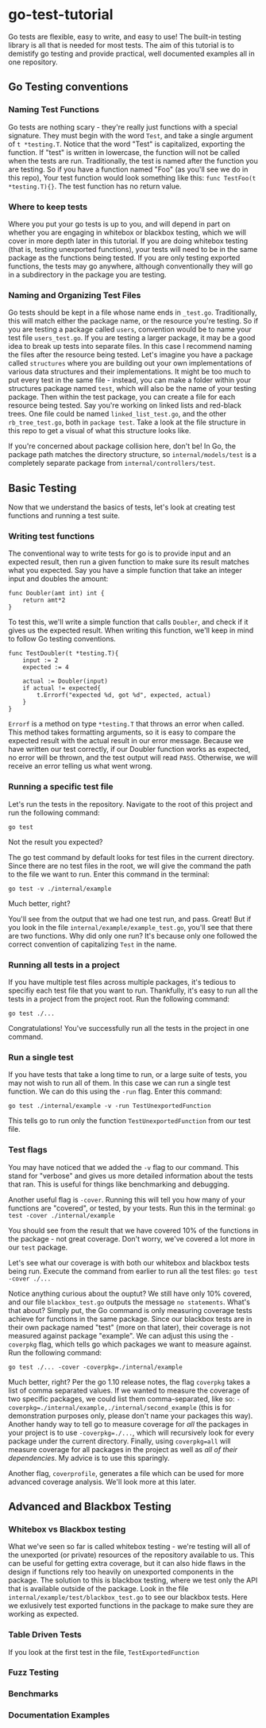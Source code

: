 # go-test-tutorial

Go tests are flexible, easy to write, and easy to use! The built-in testing library is all that is needed for most tests. The aim of this tutorial is to demistify go testing and provide practical, well documented examples all in one repository.

## Go Testing conventions

### Naming Test Functions

Go tests are nothing scary - they're really just functions with a special signature. They must begin with the word `Test`, and take a single argument of `t *testing.T`. Notice that the word "Test" is capitalized, exporting the function. If "test" is written in lowercase, the function will not be called when the tests are run. Traditionally, the test is named after the function you are testing. So if you have a function named "Foo" (as you'll see we do in this repo), Your test function would look something like this: `func TestFoo(t *testing.T){}`. The test function has no return value.

### Where to keep tests

Where you put your go tests is up to you, and will depend in part on whether you are engaging in whitebox or blackbox testing, which we will cover in more depth later in this tutorial. If you are doing whitebox testing (that is, testing unexported functions), your tests will need to be in the same package as the functions being tested. If you are only testing exported functions, the tests may go anywhere, although conventionally they will go in a subdirectory in the package you are testing.

### Naming and Organizing Test Files

Go tests should be kept in a file whose name ends in `_test.go`. Traditionally, this will match either the package name, or the resource you're testing. So if you are testing a package called `users`, convention would be to name your test file `users_test.go`. If you are testing a larger package, it may be a good idea to break up tests into separate files. In this case I recommend naming the files after the resource being tested. Let's imagine you have a package called `structures` where you are building out your own implementations of various data structures and their implementations. It might be too much to put every test in the same file - instead, you can make a folder within your structures package named `test`, which will also be the name of your testing package. Then within the test package, you can create a file for each resource being tested. Say you're working on linked lists and red-black trees. One file could be named `linked_list_test.go`, and the other `rb_tree_test.go`, both in `package test`. Take a look at the file structure in this repo to get a visual of what this structure looks like.

If you're concerned about package collision here, don't be! In Go, the package path matches the directory structure, so `internal/models/test` is a completely separate package from `internal/controllers/test`.

## Basic Testing

Now that we understand the basics of tests, let's look at creating test functions and running a test suite.

### Writing test functions

The conventional way to write tests for go is to provide input and an expected result, then run a given function to make sure its result matches what you expected. Say you have a simple function that take an integer input and doubles the amount:

```
func Doubler(amt int) int {
    return amt*2
}
```

To test this, we'll write a simple function that calls `Doubler`, and check if it gives us the expected result. When writing this function, we'll keep in mind to follow Go testing conventions.

```
func TestDoubler(t *testing.T){
    input := 2
    expected := 4

    actual := Doubler(input)
    if actual != expected{
        t.Errorf("expected %d, got %d", expected, actual)
    }
}
```

`Errorf` is a method on type `*testing.T` that throws an error when called. This method takes formatting arguments, so it is easy to compare the expected result with the actual result in our error message. Because we have written our test correctly, if our Doubler function works as expected, no error will be thrown, and the test output will read `PASS`. Otherwise, we will receive an error telling us what went wrong.

### Running a specific test file

Let's run the tests in the repository. Navigate to the root of this project and run the following command:

`go test`

Not the result you expected?

The go test command by default looks for test files in the current directory. Since there are no test files in the root, we will give the command the path to the file we want to run. Enter this command in the terminal:

`go test -v ./internal/example`

Much better, right?

You'll see from the output that we had one test run, and pass. Great! But if you look in the file `internal/example/example_test.go`, you'll see that there are two functions. Why did only one run? It's because only one followed the correct convention of capitalizing `Test` in the name.

### Running all tests in a project

If you have multiple test files across multiple packages, it's tedious to specifiy each test file that you want to run. Thankfully, it's easy to run all the tests in a project from the project root. Run the following command:

`go test ./...`

Congratulations! You've successfully run all the tests in the project in one command.

### Run a single test

If you have tests that take a long time to run, or a large suite of tests, you may not wish to run all of them. In this case we can run a single test function. We can do this using the `-run` flag. Enter this command:

`go test ./internal/example -v -run TestUnexportedFunction`

This tells go to run only the function `TestUnexportedFunction` from our test file.

### Test flags

You may have noticed that we added the `-v` flag to our command. This stand for "verbose" and gives us more detailed information about the tests that ran. This is useful for things like benchmarking and debugging.

Another useful flag is `-cover`. Running this will tell you how many of your functions are "covered", or tested, by your tests. Run this in the terminal:
`go test -cover ./internal/example`

You should see from the result that we have covered 10% of the functions in the package - not great coverage. Don't worry, we've covered a lot more in our `test` package.

Let's see what our coverage is with both our whitebox and blackbox tests being run. Execute the command from earlier to run all the test files: `go test -cover ./...`

Notice anything curious about the ouptut? We still have only 10% covered, and our file `blackbox_test.go` outputs the message `no statements`. What's that about? Simply put, the Go command is only measuring coverage tests achieve for functions in the same package. Since our blackbox tests are in their own package named "test" (more on that later), their coverage is not measured against package "example". We can adjust this using the `-coverpkg` flag, which tells go which packages we want to measure against. Run the following command:

`go test ./... -cover -coverpkg=./internal/example`

Much better, right? Per the go 1.10 release notes, the flag `coverpkg` takes a list of comma separated values. If we wanted to measure the coverage of two specific packages, we could list them comma-separated, like so: `-coverpkg=./internal/example,./internal/second_example` (this is for demonstration purposes only, please don't name your packages this way). Another handy way to tell go to measure coverage for *all* the packages in your project is to use `-coverpkg=./...`, which will recursively look for every package under the current directory. Finally, using `coverpkg=all` will measure coverage for all packages in the project as well as *all of their dependencies*. My advice is to use this sparingly.

Another flag, `coverprofile`, generates a file which can be used for more advanced coverage analysis. We'll look more at this later.

## Advanced and Blackbox Testing

### Whitebox vs Blackbox testing

What we've seen so far is called whitebox testing - we're testing will all of the unexported (or private) resources of the repository available to us. This can be useful for getting extra coverage, but it can also hide flaws in the design if functions rely too heavily on unexported components in the package. The solution to this is blackbox testing, where we test only the API that is available outside of the package. Look in the file `internal/example/test/blackbox_test.go` to see our blackbox tests. Here we exlusively test exported functions in the package to make sure they are working as expected.

### Table Driven Tests

If you look at the first test in the file, `TestExportedFunction`

### Fuzz Testing

### Benchmarks

### Documentation Examples
